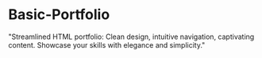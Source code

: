 # Basic-Portfolio
"Streamlined HTML portfolio: Clean design, intuitive navigation, captivating content. Showcase your skills with elegance and simplicity."
